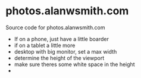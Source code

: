 # photos.alanwsmith.com
Source code for photos.alanwsmith.com


- If on a phone, just have a little boarder
- if on a tablet a little more
- desktop with big monitor, set a max width
- determine the height of the viewport
- make sure theres some white space in the height
- 
